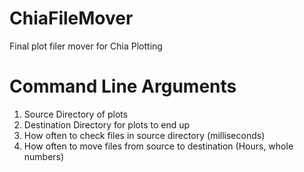 # ChiaFileMover
 Final plot filer mover for Chia Plotting

# Command Line Arguments

1. Source Directory of plots
2. Destination Directory for plots to end up
3. How often to check files in source directory (milliseconds)
4. How often to move files from source to destination (Hours, whole numbers)